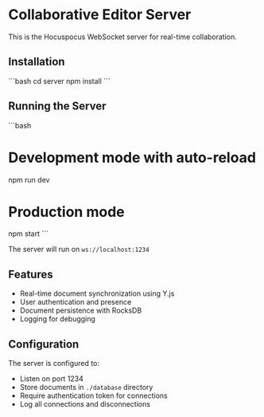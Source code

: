 # Collaborative Editor Server

This is the Hocuspocus WebSocket server for real-time collaboration.

## Installation

\`\`\`bash
cd server
npm install
\`\`\`

## Running the Server

\`\`\`bash
# Development mode with auto-reload
npm run dev

# Production mode
npm start
\`\`\`

The server will run on `ws://localhost:1234`

## Features

- Real-time document synchronization using Y.js
- User authentication and presence
- Document persistence with RocksDB
- Logging for debugging

## Configuration

The server is configured to:
- Listen on port 1234
- Store documents in `./database` directory
- Require authentication token for connections
- Log all connections and disconnections
